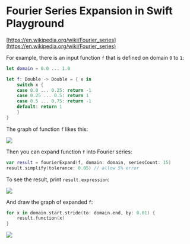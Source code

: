 # Fourier Series Expansion in Swift Playground

[https://en.wikipedia.org/wiki/Fourier_series](https://en.wikipedia.org/wiki/Fourier_series)

For example, there is an input function `f` that is defined on domain `0` to `1`:

```swift
let domain = 0.0 ... 1.0

let f: Double -> Double = { x in
    switch x {
    case 0.0 ... 0.25: return -1
    case 0.25 ... 0.5: return 1
    case 0.5 ... 0.75: return -1
    default: return 1
    }
}
```

The graph of function `f` likes this:

![](https://github.com/gongzhang/swift-fourier-expansion/blob/master/Images/1.png)

Then you can expand function `f` into Fourier series:

```swift
var result = fourierExpand(f, domain: domain, seriesCount: 15)
result.simplify(tolerance: 0.05) // allow 5% error
```

To see the result, print `result.expression`:

![](https://github.com/gongzhang/swift-fourier-expansion/blob/master/Images/2.png)

And draw the graph of expanded `f`:

```swift
for x in domain.start.stride(to: domain.end, by: 0.01) {
    result.function(x)
}
```

![](https://github.com/gongzhang/swift-fourier-expansion/blob/master/Images/3.png)
